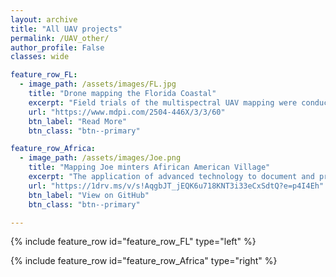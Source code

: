 ```yaml
---
layout: archive
title: "All UAV projects"
permalink: /UAV_other/
author_profile: False
classes: wide

feature_row_FL:
  - image_path: /assets/images/FL.jpg
    title: "Drone mapping the Florida Coastal"
    excerpt: "Field trials of the multispectral UAV mapping were conducted over the Indian River Lagoon along the central Atlantic coast of Florida with Ground Control Points (GCPs), allowing for comparison to geo-referenced satellite and aerial imagery. Multi-spectral satellite imagery (Sentinel-2) was also obtained for the same region to map land cover. NDVI and object-oriented classification methods were employed to compare the mapping capabilities of UAVs and satellites."
    url: "https://www.mdpi.com/2504-446X/3/3/60"
    btn_label: "Read More"
    btn_class: "btn--primary"

feature_row_Africa:
  - image_path: /assets/images/Joe.png
    title: "Mapping Joe minters Afirican American Village"
    excerpt: "The application of advanced technology to document and preserve an art installation demonstrated through the mapping and digital documentation of artist Joe Minter work. Minter, a found-object artist in Birmingham, has constructed a collection entitled African Village in America around his home in Birmingham, Alabama, which narrates his life story and cultural movement. Previously, visitors were required to view the monumental environment in person, but the digital rendering will make it accessible to a wider audience"
    url: "https://1drv.ms/v/s!AqgbJT_jEQK6u718KNT3i33eCxSdtQ?e=p4I4Eh"
    btn_label: "View on GitHub"
    btn_class: "btn--primary"

---
```


{% include feature_row id="feature_row_FL" type="left" %}

{% include feature_row id="feature_row_Africa" type="right" %}





